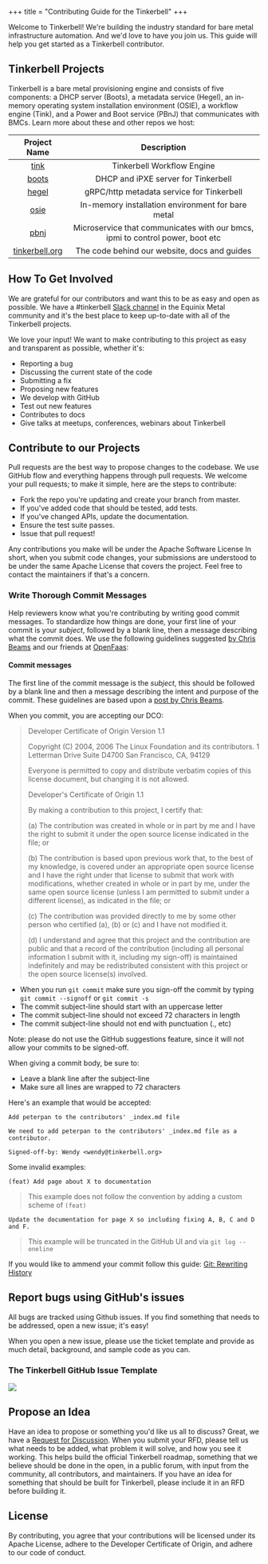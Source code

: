 +++
title = "Contributing Guide for the Tinkerbell"
+++

Welcome to Tinkerbell! We're building the industry standard for bare metal infrastructure automation. And we'd love to have you join us. This guide will help you get started as a Tinkerbell contributor.

## Tinkerbell Projects

Tinkerbell is a bare metal provisioning engine and consists of five components: a DHCP server (Boots), a metadata service (Hegel), an in-memory operating system installation environment (OSIE), a workflow engine (Tink), and a Power and Boot service (PBnJ) that communicates with BMCs. Learn more about these and other repos we host:

|                          Project Name                          |                                  Description                                  |
| :------------------------------------------------------------: | :---------------------------------------------------------------------------: |
|           [tink](https://github.com/tinkerbell/tink)           |                          Tinkerbell Workflow Engine                           |
|          [boots](https://github.com/tinkerbell/boots)          |                      DHCP and iPXE server for Tinkerbell                      |
|          [hegel](https://github.com/tinkerbell/hegel)          |                   gRPC/http metadata service for Tinkerbell                   |
|           [osie](https://github.com/tinkerbell/osie)           |               In-memory installation environment for bare metal               |
|           [pbnj](https://github.com/tinkerbell/pbnj)           | Microservice that communicates with our bmcs, ipmi to control power, boot etc |
| [tinkerbell.org](https://github.com/tinkerbell/tinkerbell.org) |                 The code behind our website, docs and guides                  |

## How To Get Involved

We are grateful for our contributors and want this to be as easy and open as possible. We have a #tinkerbell [Slack channel](https://slack.equinixmetal.com) in the Equinix Metal community and it's the best place to keep up-to-date with all of the Tinkerbell projects.

We love your input! We want to make contributing to this project as easy and transparent as possible, whether it's:

- Reporting a bug
- Discussing the current state of the code
- Submitting a fix
- Proposing new features
- We develop with GitHub
- Test out new features
- Contributes to docs
- Give talks at meetups, conferences, webinars about Tinkerbell

## Contribute to our Projects

Pull requests are the best way to propose changes to the codebase. We use GitHub flow and everything happens through pull requests. We welcome your pull requests; to make it simple, here are the steps to contribute:

- Fork the repo you're updating and create your branch from master.
- If you've added code that should be tested, add tests.
- If you've changed APIs, update the documentation.
- Ensure the test suite passes.
- Issue that pull request!

Any contributions you make will be under the Apache Software License
In short, when you submit code changes, your submissions are understood to be under the same Apache License that covers the project. Feel free to contact the maintainers if that's a concern.

### Write Thorough Commit Messages

Help reviewers know what you're contributing by writing good commit messages. To standardize how things are done, your first line of your commit is your _subject_, followed by a blank line, then a message describing what the commit does. We use the following guidelines suggested [by Chris Beams](https://chris.beams.io/posts/git-commit/) and our friends at [OpenFaas](https://www.openfaas.com/):

#### Commit messages

The first line of the commit message is the _subject_, this should be followed by a blank line and then a message describing the intent and purpose of the commit. These guidelines are based upon a [post by Chris Beams](https://chris.beams.io/posts/git-commit/).

When you commit, you are accepting our DCO:

> Developer Certificate of Origin
> Version 1.1
>
> Copyright (C) 2004, 2006 The Linux Foundation and its contributors.
> 1 Letterman Drive
> Suite D4700
> San Francisco, CA, 94129
>
> Everyone is permitted to copy and distribute verbatim copies of this
> license document, but changing it is not allowed.
>
> Developer's Certificate of Origin 1.1
>
> By making a contribution to this project, I certify that:
>
> (a) The contribution was created in whole or in part by me and I have the right to submit it under the open source license indicated in the file; or
>
> (b) The contribution is based upon previous work that, to the best of my knowledge, is covered under an appropriate open source license and I have the right under that license to submit that work with modifications, whether created in whole or in part by me, under the same open source license (unless I am permitted to submit under a different license), as indicated in the file; or
>
> (c) The contribution was provided directly to me by some other person who certified (a), (b) or (c) and I have not modified it.
>
> (d) I understand and agree that this project and the contribution are public and that a record of the contribution (including all personal information I submit with it, including my sign-off) is maintained indefinitely and may be redistributed consistent with this project or the open source license(s) involved.

- When you run `git commit` make sure you sign-off the commit by typing `git commit --signoff` or `git commit -s`
- The commit subject-line should start with an uppercase letter
- The commit subject-line should not exceed 72 characters in length
- The commit subject-line should not end with punctuation (., etc)

Note: please do not use the GitHub suggestions feature, since it will not allow your commits to be signed-off.

When giving a commit body, be sure to:

- Leave a blank line after the subject-line
- Make sure all lines are wrapped to 72 characters

Here's an example that would be accepted:

```
Add peterpan to the contributors' _index.md file

We need to add peterpan to the contributors' _index.md file as a contributor.

Signed-off-by: Wendy <wendy@tinkerbell.org>
```

Some invalid examples:

```
(feat) Add page about X to documentation
```

> This example does not follow the convention by adding a custom scheme of `(feat)`

```
Update the documentation for page X so including fixing A, B, C and D and F.
```

> This example will be truncated in the GitHub UI and via `git log --oneline`

If you would like to ammend your commit follow this guide: [Git: Rewriting History](https://git-scm.com/book/en/v2/Git-Tools-Rewriting-History)

## Report bugs using GitHub's issues

All bugs are tracked using Github issues. If you find something that needs to be addressed, open a new issue; it's easy!

When you open a new issue, please use the ticket template and provide as much detail, background, and sample code as you can.

### The Tinkerbell GitHub Issue Template

![](https://i.imgur.com/tUzEipZ.png)

## Propose an Idea

Have an idea to propose or something you'd like us all to discuss? Great, we have a [Request for Discussion](https://github.com/tinkerbell/proposals). When you submit your RFD, please tell us what needs to be added, what problem it will solve, and how you see it working. This helps build the official Tinkerbell roadmap, something that we believe should be done in the open, in a public forum, with input from the community, all contributors, and maintainers. If you have an idea for something that should be built for Tinkerbell, please include it in an RFD before building it.

## License

By contributing, you agree that your contributions will be licensed under its Apache License, adhere to the Developer Certificate of Origin, and adhere to our code of conduct.
